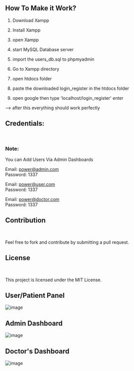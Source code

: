 
<h2>How To Make it Work?</h2>



1. Download Xampp

2. Install Xampp

3. open Xampp

4. start MySQL Database server

5. import the users_db.sql to phpmyadmin

6. Go to Xampp directory

7. open htdocs folder <br>

8. paste the downloaded login_register in the htdocs folder


9. open google then type 'localhost/login_register' enter



--> after this everything should work perfectly

<h2>Credentials: </h2><br>

<h3>Note:</h2> You can Add Users Via Admin Dashboards

Email: power@admin.com <br>
Password: 1337 <br>

Email: power@user.com <br>
Password: 1337 <br>

Email: power@doctor.com <br>
Password: 1337 <br>


<h2>Contribution</h2><br>

Feel free to fork and contribute by submitting a pull request.<br>

<h2>License</h2><br>

This project is licensed under the MIT License.<br>

<h2>User/Patient Panel</h2>

![image](https://github.com/user-attachments/assets/eea1c427-adcf-4424-bce4-d22d18b20107) <br>

<h2>Admin Dashboard</h2>

![image](https://github.com/user-attachments/assets/27890ecd-8e72-453f-b438-795332bcc9bd) <br>

<h2>Doctor's Dashboard</h2>

![image](https://github.com/user-attachments/assets/571b9214-5dcb-4619-82da-09cb710c17b9) <br>






